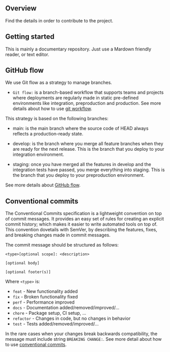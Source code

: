 ## Overview

Find the details in order to contribute to the project.

## Getting started

This is mainly a documentary repository. Just use a Mardown friendly reader, or text editor.

## GitHub flow

We use Git flow as a strategy to manage branches.

- `Git flow:` is a branch-based workflow that supports teams and projects where deployments are regularly made in static pre-defined environments like integration, preproduction and production. See more details about how to use [git workflow](https://github.com/Iberia-Ent/software-engineering--git-flow--template#git-flow-template-repository).

This strategy is based on the following branches:

- main: is the main branch where the source code of HEAD always reflects a production-ready state.
 
- develop: is the branch where you merge all feature branches when they are ready for the next release. This is the branch that you deploy to your integration environment.

- staging: once you have merged all the features in develop and the integration tests have passed, you merge everything into staging. This is the branch that you deploy to your preproduction environment.

See more details about [GitHub flow](https://github.com/Iberia-Ent/software-engineering--git-flow--template#git-flow-template-repository).

## Conventional commits

The Conventional Commits specification is a lightweight convention on top of commit messages. It provides an easy set of rules for creating an explicit commit history; which makes it easier to write automated tools on top of. This convention dovetails with SemVer, by describing the features, fixes, and breaking changes made in commit messages.

The commit message should be structured as follows:

```
<type>[optional scope]: <description>

[optional body]

[optional footer(s)]
```

Where `<type>` is:

- `feat` - New functionality added
- `fix` - Broken functionality fixed
- `perf` - Performance improved
- `docs` - Documentation added/removed/improved/...
- `chore` - Package setup, CI setup, ...
- `refactor` - Changes in code, but no changes in behavior
- `test` - Tests added/removed/improved/...

In the rare cases when your changes break backwards compatibility, the message must include string `BREAKING CHANGE:`. See more detail about how to use [conventional commits](https://www.conventionalcommits.org/en/v1.0.0/).
